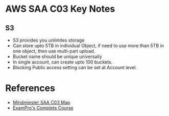 # AWS SAA C03 Key Notes

## S3
- S3 provides you unlimites storage
- Can store upto 5TB in individual Object, if need to use more than 5TB in one object, then use multi-part upload.
- Bucket name should be unique universally
- In single account, can create upto 100 buckets.
- Blocking Public access setting can be set at Account level.


# References
- [Mindmiester SAA C03 Map](https://www.mindmeister.com/app/map/3471885158?m=outline)
- [ExamPro's Complete Course](https://www.youtube.com/watch?v=aFV5cuu8keo&list=PLBfufR7vyJJ6FhBhJJSaMkI-m2wyoPy-G&index=1)

